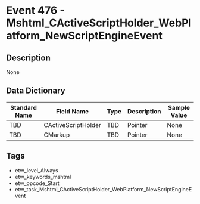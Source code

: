 # Event 476 - Mshtml_CActiveScriptHolder_WebPlatform_NewScriptEngineEvent

## Description
None

## Data Dictionary
|Standard Name|Field Name|Type|Description|Sample Value|
|---|---|---|---|---|
|TBD|CActiveScriptHolder|TBD|Pointer|None|None|
|TBD|CMarkup|TBD|Pointer|None|None|

## Tags
* etw_level_Always
* etw_keywords_mshtml
* etw_opcode_Start
* etw_task_Mshtml_CActiveScriptHolder_WebPlatform_NewScriptEngineEvent